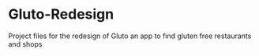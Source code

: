 # Gluto-Redesign
 Project files for the redesign of Gluto an app to find gluten free restaurants and shops
